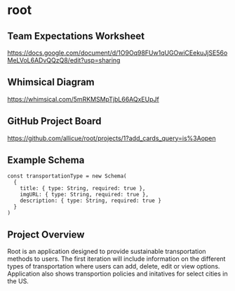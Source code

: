 # root

## Team Expectations Worksheet
https://docs.google.com/document/d/1O9Oq98FUw1qUGOwiCEekuJjSE56oMeLVoL6ADvQQzQ8/edit?usp=sharing

## Whimsical Diagram
https://whimsical.com/5mRKMSMpTjbL66AQxEUpJf

## GitHub Project Board
https://github.com/allicue/root/projects/1?add_cards_query=is%3Aopen

## Example Schema
```
const transportationType = new Schema(
  {
    title: { type: String, required: true },
    imgURL: { type: String, required: true },
    description: { type: String, required: true }
  }
)
```

## Project Overview
Root is an application designed to provide sustainable transportation methods to users. The first iteration will include information on the different types of transportation where users can add, delete, edit or view options. Application also shows transportion policies and initatives for select cities in the US.
